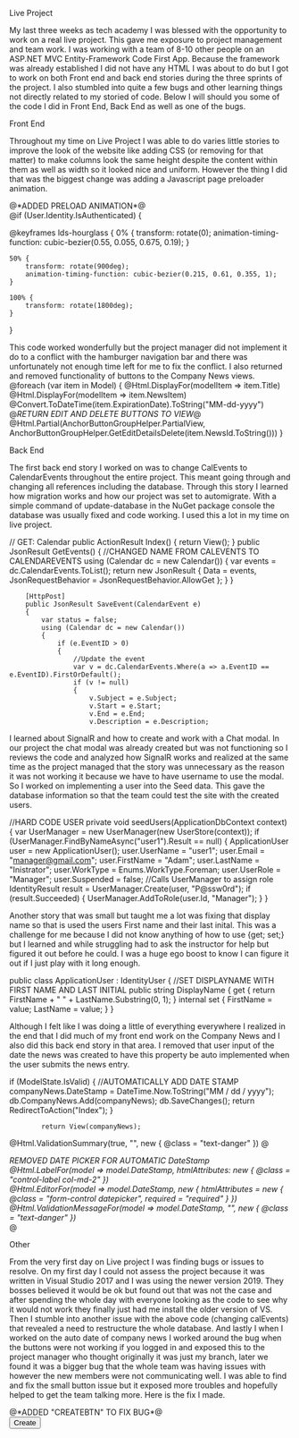 Live Project

My last three weeks as tech academy I was blessed with the opportunity to work on a real live project. This gave me exposure to project management and team work. I was working with a team of 8-10 other people on an ASP.NET MVC Entity-Framework Code First App. Because the framework was already established I did not have any HTML I was about to do but I got to work on both Front end and back end stories during the three sprints of the project. I also stumbled into quite a few bugs and other learning things not directly related to my storied of code. 
Below I will should you some of the code I did in Front End, Back End as well as one of the bugs. 

Front End

Throughout my time on Live Project I was able to do varies little stories to improve the look of the website like adding CSS (or removing for that matter) to make columns look the same height despite the content within them as well as width so it looked nice and uniform. However the thing I did that was the biggest change was adding a Javascript page preloader animation.

<body>
    @*ADDED PRELOAD ANIMATION*@
    <div class="lds-hourglass"></div>
    @if (User.Identity.IsAuthenticated)
    {

@keyframes lds-hourglass {
    0% {
        transform: rotate(0);
        animation-timing-function: cubic-bezier(0.55, 0.055, 0.675, 0.19);
    }

    50% {
        transform: rotate(900deg);
        animation-timing-function: cubic-bezier(0.215, 0.61, 0.355, 1);
    }

    100% {
        transform: rotate(1800deg);
    }
}

This code worked wonderfully but the project manager did not implement it do to a conflict with the hamburger navigation bar and there was unfortunately not enough time left for me to fix the conflict.
I also returned and removed functionality of buttons to the Company News views.
@foreach (var item in Model)
                {
                    <tr>
                        <td>
                            @Html.DisplayFor(modelItem => item.Title)
                        </td>
                        <td>
                            @Html.DisplayFor(modelItem => item.NewsItem)
                        </td>
                        <td>
                            @Convert.ToDateTime(item.ExpirationDate).ToString("MM-dd-yyyy")
                        </td>
                        <td>
                            @*RETURN EDIT AND DELETE BUTTONS TO VIEW*@
                            @Html.Partial(AnchorButtonGroupHelper.PartialView, AnchorButtonGroupHelper.GetEditDetailsDelete(item.NewsId.ToString()))
                        </td>
                    </tr>
                }
				
Back End

The first back end story I worked on was to change CalEvents to CalendarEvents throughout the entire project. This meant going through and changing all references including the database. Through this story I learned how migration works and how our project was set to automigrate. With a simple command of update-database in the NuGet package console the database was usually fixed and code working. I used this a lot in my time on live project. 

// GET: Calendar
        public ActionResult Index()
        {
            return View();
        }
        public JsonResult GetEvents()
        {
            //CHANGED NAME FROM CALEVENTS TO CALENDAREVENTS
            using (Calendar dc = new Calendar())
            {
                var events = dc.CalendarEvents.ToList();
                return new JsonResult { Data = events, JsonRequestBehavior = JsonRequestBehavior.AllowGet };
            }
        }

        [HttpPost]
        public JsonResult SaveEvent(CalendarEvent e)
        {
            var status = false;
            using (Calendar dc = new Calendar())
            {
                if (e.EventID > 0)
                {
                    //Update the event
                    var v = dc.CalendarEvents.Where(a => a.EventID == e.EventID).FirstOrDefault();
                    if (v != null)
                    {
                        v.Subject = e.Subject;
                        v.Start = e.Start;
                        v.End = e.End;
                        v.Description = e.Description;			
						
I learned about SignalR and how to create and work with a Chat modal. In our project the chat modal was already created but was not functioning so I reviews the code and analyzed how SignalR works and realized at the same time as the project managed that the story was unnecessary as the reason it was not working it because we have to have username to use the modal. So I worked on implementing a user into the Seed data. This gave the database information so that the team could test the site with the created users. 


//HARD CODE USER
        private void seedUsers(ApplicationDbContext context)       
        {
            var UserManager = new UserManager<ApplicationUser>(new UserStore<ApplicationUser>(context));
            if (UserManager.FindByNameAsync("user1").Result == null)
            {
                ApplicationUser user = new ApplicationUser();
                user.UserName = "user1";
                user.Email = "manager@gmail.com";
                user.FirstName = "Adam";
                user.LastName = "Inistrator";
                user.WorkType = Enums.WorkType.Foreman;
                user.UserRole = "Manager";
                user.Suspended = false;
                //Calls UserManager to assign role
                IdentityResult result = UserManager.Create(user, "P@ssw0rd");
                if (result.Succeeded)
                {
                    UserManager.AddToRole(user.Id, "Manager");
                }
            }

Another story that was small but taught me a lot was fixing that display name so that is used the users First name and their last inital. This was a challenge for me because I did not know anything of how to use {get; set;} but I learned and while struggling had to ask the instructor for help but figured it out before he could. I was a huge ego boost to know I can figure it out if I just play with it long enough.

public class ApplicationUser : IdentityUser {
        //SET DISPLAYNAME WITH FIRST NAME AND LAST INITIAL
        public string DisplayName { get { return FirstName + " " + LastName.Substring(0, 1); } internal set { FirstName = value; LastName = value; } }

Although I felt like I was doing a little of everything everywhere I realized in the end that I did much of my front end work on the Company News and I also did this back end story in that area. I removed that user input of the date the news was created to have this property be auto implemented when the user submits the news entry.

if (ModelState.IsValid)
            {
                //AUTOMATICALLY ADD DATE STAMP
                companyNews.DateStamp = DateTime.Now.ToString("MM / dd / yyyy");
                db.CompanyNews.Add(companyNews);
                db.SaveChanges();
                return RedirectToAction("Index");
            }

            return View(companyNews);
			
@Html.ValidationSummary(true, "", new { @class = "text-danger" })
        @*<div class="form-group">
		REMOVED DATE PICKER FOR AUTOMATIC DateStamp
            @Html.LabelFor(model => model.DateStamp, htmlAttributes: new { @class = "control-label col-md-2" })
            <div class="col-md-10">
                @Html.EditorFor(model => model.DateStamp, new { htmlAttributes = new { @class = "form-control datepicker", required = "required" } })
                @Html.ValidationMessageFor(model => model.DateStamp, "", new { @class = "text-danger" })
            </div>
        </div>*@
			
Other 

From the very first day on Live project I was finding bugs or issues to resolve. On my first day I could not assess the project because it was written in Visual Studio 2017 and I was using the newer version 2019. They bosses believed it would be ok but found out that was not the case and after spending the whole day with everyone looking as the code to see why it would not work they finally just had me install the older version of VS. Then I stumble into another issue with the above code (changing calEvents) that revealed a need to restructure the whole database. And lastly I when I worked on the auto date of company news I worked around the bug when the buttons were not working if you logged in and exposed this to the project manager who thought originally it was just my branch, later we found it was a bigger bug that the whole team was having issues with however the new members were not communicating well. I was able to find and fix the small button issue but it exposed more troubles and hopefully helped to get the team talking more. 
Here is the fix I made.

<div class="form-group">
            @*ADDED "CREATEBTN" TO FIX BUG*@
            <div class="col-md-offset-2 col-md-10 createBtn">
                <input type="submit" value="Create" class="btn btn-default" />
            </div>
        </div>
